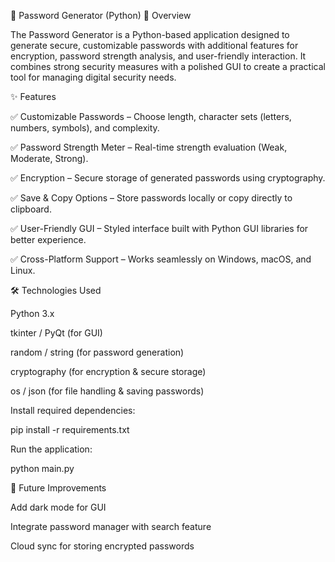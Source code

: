 🔐 Password Generator (Python)
📌 Overview

The Password Generator is a Python-based application designed to generate secure, customizable passwords with additional features for encryption, password strength analysis, and user-friendly interaction. It combines strong security measures with a polished GUI to create a practical tool for managing digital security needs.

✨ Features

✅ Customizable Passwords – Choose length, character sets (letters, numbers, symbols), and complexity.

✅ Password Strength Meter – Real-time strength evaluation (Weak, Moderate, Strong).

✅ Encryption – Secure storage of generated passwords using cryptography.

✅ Save & Copy Options – Store passwords locally or copy directly to clipboard.

✅ User-Friendly GUI – Styled interface built with Python GUI libraries for better experience.

✅ Cross-Platform Support – Works seamlessly on Windows, macOS, and Linux.

🛠️ Technologies Used

Python 3.x

tkinter / PyQt (for GUI)

random / string (for password generation)

cryptography (for encryption & secure storage)

os / json (for file handling & saving passwords)


Install required dependencies:

pip install -r requirements.txt


Run the application:

python main.py


🎯 Future Improvements

Add dark mode for GUI

Integrate password manager with search feature

Cloud sync for storing encrypted passwords
